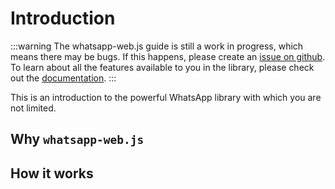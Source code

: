 # Introduction

:::warning
The whatsapp-web.js guide is still a work in progress, which means there may be bugs. If this happens, please create an [issue on github](https://github.com/wwebjs/wwebjs.dev/issues/new). To learn about all the features available to you in the library, please check out the [documentation](https://docs.wwebjs.dev/).
:::

This is an introduction to the powerful WhatsApp library with which you are not limited.

## Why `whatsapp-web.js`


## How it works

